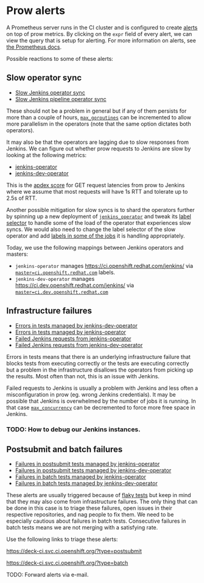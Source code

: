 # Prow alerts

A Prometheus server runs in the CI cluster and is configured to create [alerts](https://prometheus-openshift-monitoring.svc.ci.openshift.org/alerts) on top of prow metrics. By clicking on the `expr` field of every alert, we can view the query that is setup for alerting. For more information on alerts, see [the Prometheus docs](https://prometheus.io/docs/prometheus/latest/configuration/alerting_rules/).

Possible reactions to some of these alerts:

## Slow operator sync

* [Slow Jenkins operator sync](https://prometheus-openshift-monitoring.svc.ci.openshift.org/graph?g0.range_input=1h&g0.expr=(sum(rate(resync_period_seconds_bucket%7Bkubernetes_name%3D%22jenkins-operator%22%2Cle%3D%229%22%7D%5B1h%5D))%20%2B%20sum(rate(resync_period_seconds_bucket%7Bkubernetes_name%3D%22jenkins-operator%22%2Cle%3D%2227%22%7D%5B1h%5D)))%20%2F%202%20%2F%20sum(rate(resync_period_seconds_count%7Bkubernetes_name%3D%22jenkins-operator%22%7D%5B1h%5D))&g0.tab=0)
* [Slow Jenkins pipeline operator sync](https://prometheus-openshift-monitoring.svc.ci.openshift.org/graph?g0.range_input=1h&g0.expr=(sum(rate(resync_period_seconds_bucket%7Bkubernetes_name%3D%22jenkins-dev-operator%22%2Cle%3D%229%22%7D%5B1h%5D))%20%2B%20sum(rate(resync_period_seconds_bucket%7Bkubernetes_name%3D%22jenkins-dev-operator%22%2Cle%3D%2227%22%7D%5B1h%5D)))%20%2F%202%20%2F%20sum(rate(resync_period_seconds_count%7Bkubernetes_name%3D%22jenkins-dev-operator%22%7D%5B1h%5D))&g0.tab=0)

These should not be a problem in general but if any of them persists for more than a couple of hours, [`max_goroutines`](https://github.com/openshift/release/blob/ff18182aa0eb849b89e7abd1bc7765ad6d27142f/cluster/ci/config/prow/config.yaml#L7) can be incremented to allow more parallelism in the operators (note that the same option dictates both operators).

It may also be that the operators are lagging due to slow responses from Jenkins. We can figure out whether prow requests to Jenkins are slow by looking at the following metrics:

* [jenkins-operator](https://prometheus-openshift-monitoring.svc.ci.openshift.org/graph?g0.range_input=12h&g0.expr=(sum(rate(jenkins_request_latency_bucket%7Bkubernetes_name%3D%22jenkins-operator%22%2Cverb%3D%22GET%22%2Cle%3D%221%22%7D%5B1h%5D))%0A%20%20%2B%20sum(rate(jenkins_request_latency_bucket%7Bkubernetes_name%3D%22jenkins-operator%22%2Cverb%3D%22GET%22%2Cle%3D%222.5%22%7D%5B1h%5D)))%0A%20%20%2F%202%20%2F%20sum(rate(jenkins_request_latency_count%7Bkubernetes_name%3D%22jenkins-operator%22%2Cverb%3D%22GET%22%7D%5B1h%5D))&g0.tab=0)
* [jenkins-dev-operator](https://prometheus-openshift-monitoring.svc.ci.openshift.org/graph?g0.range_input=12h&g0.expr=(sum(rate(jenkins_request_latency_bucket%7Bkubernetes_name%3D%22jenkins-dev-operator%22%2Cverb%3D%22GET%22%2Cle%3D%221%22%7D%5B1h%5D))%0A%20%20%2B%20sum(rate(jenkins_request_latency_bucket%7Bkubernetes_name%3D%22jenkins-dev-operator%22%2Cverb%3D%22GET%22%2Cle%3D%222.5%22%7D%5B1h%5D)))%0A%20%20%2F%202%20%2F%20sum(rate(jenkins_request_latency_count%7Bkubernetes_name%3D%22jenkins-dev-operator%22%2Cverb%3D%22GET%22%7D%5B1h%5D))&g0.tab=0)

This is the [apdex score](https://prometheus.io/docs/practices/histograms/#apdex-score) for GET request latencies from prow to Jenkins where we assume that most requests will have 1s RTT and tolerate up to 2.5s of RTT.

Another possible mitigation for slow syncs is to shard the operators further by spinning up a new deployment of [`jenkins_operator`](https://github.com/openshift/release/blob/ff18182aa0eb849b89e7abd1bc7765ad6d27142f/cluster/ci/config/prow/openshift/jenkins_operator.yaml) and tweak its [label selector](https://github.com/openshift/release/blob/ff18182aa0eb849b89e7abd1bc7765ad6d27142f/cluster/ci/config/prow/openshift/jenkins_operator.yaml#L54) to handle some of the load of the operator that experiences slow syncs. We would also need to change the label selector of the slow operator and add [labels in some of the jobs](https://github.com/openshift/release/blob/ff18182aa0eb849b89e7abd1bc7765ad6d27142f/cluster/ci/config/prow/config.yaml#L67-L68) it is handling appropriately.

Today, we use the following mappings between Jenkins operators and masters:

* `jenkins-operator` manages https://ci.openshift.redhat.com/jenkins/ via [`master=ci.openshift.redhat.com`](https://github.com/openshift/release/blob/7b6884bcd00c5674c7aa53c7e883b1e2707b564e/cluster/ci/config/prow/openshift/jenkins_operator.yaml#L54) labels.
* `jenkins-dev-operator` manages https://ci.dev.openshift.redhat.com/jenkins/ via [`master=ci.dev.openshift.redhat.com`](https://github.com/openshift/release/blob/7b6884bcd00c5674c7aa53c7e883b1e2707b564e/cluster/ci/config/prow/openshift/jenkins_operator.yaml#L132)

## Infrastructure failures

* [Errors in tests managed by jenkins-dev-operator](https://prometheus-openshift-monitoring.svc.ci.openshift.org/graph?g0.range_input=1h&g0.expr=sum(prowjobs%7Bkubernetes_name%3D%22jenkins-dev-operator%22%2Cstate%3D%22error%22%7D)%20%2F%20sum(prowjobs%7Bkubernetes_name%3D%22jenkins-dev-operator%22%7D)&g0.tab=0)
* [Errors in tests managed by jenkins-operator](https://prometheus-openshift-monitoring.svc.ci.openshift.org/graph?g0.range_input=1h&g0.expr=sum(prowjobs%7Bkubernetes_name%3D%22jenkins-operator%22%2Cstate%3D%22error%22%7D)%20%2F%20sum(prowjobs%7Bkubernetes_name%3D%22jenkins-operator%22%7D)&g0.tab=0)
* [Failed Jenkins requests from jenkins-operator](https://prometheus-openshift-monitoring.svc.ci.openshift.org/graph?g0.range_input=1h&g0.expr=sum(jenkins_requests%7Bcode!~%22%5E2..%24%22%2Ckubernetes_name%3D%22jenkins-operator%22%7D)%20%2F%20sum(jenkins_requests%7Bkubernetes_name%3D%22jenkins-operator%22%7D)&g0.tab=0)
* [Failed Jenkins requests from jenkins-dev-operator](https://prometheus-openshift-monitoring.svc.ci.openshift.org/graph?g0.range_input=1h&g0.expr=sum(jenkins_requests%7Bcode!~%22%5E2..%24%22%2Ckubernetes_name%3D%22jenkins-dev-operator%22%7D)%20%2F%20sum(jenkins_requests%7Bkubernetes_name%3D%22jenkins-dev-operator%22%7D)&g0.tab=0)

Errors in tests means that there is an underlying infrastructure failure that blocks tests from executing correctly or the tests are executing correctly but a problem in the infrastructure disallows the operators from picking up the results. Most often than not, this is an issue with Jenkins.

Failed requests to Jenkins is usually a problem with Jenkins and less often a misconfiguration in prow (eg. wrong Jenkins credentials). It may be possible that Jenkins is overwhelmed by the number of jobs it is running. In that case [`max_concurrency`](https://github.com/openshift/release/blob/ff18182aa0eb849b89e7abd1bc7765ad6d27142f/cluster/ci/config/prow/config.yaml#L6) can be decremented to force more free space in Jenkins.


### TODO: How to debug our Jenkins instances.

## Postsubmit and batch failures

* [Failures in postsubmit tests managed by jenkins-operator](https://prometheus-openshift-monitoring.svc.ci.openshift.org/graph?g0.range_input=1h&g0.expr=sum(prowjobs%7Bkubernetes_name%3D%22jenkins-operator%22%2Cstate%3D%22failure%22%2Ctype%3D%22postsubmit%22%7D)%20%2F%20sum(prowjobs%7Bkubernetes_name%3D%22jenkins-operator%22%2Ctype%3D%22postsubmit%22%7D)&g0.tab=0)
* [Failures in postsubmit tests managed by jenkins-dev-operator](https://prometheus-openshift-monitoring.svc.ci.openshift.org/graph?g0.range_input=1h&g0.expr=sum(prowjobs%7Bkubernetes_name%3D%22jenkins-dev-operator%22%2Cstate%3D%22failure%22%2Ctype%3D%22postsubmit%22%7D)%20%2F%20sum(prowjobs%7Bkubernetes_name%3D%22jenkins-dev-operator%22%2Ctype%3D%22postsubmit%22%7D)&g0.tab=0)
* [Failures in batch tests managed by jenkins-operator](https://prometheus-openshift-monitoring.svc.ci.openshift.org/graph?g0.range_input=1h&g0.expr=sum(prowjobs%7Bkubernetes_name%3D%22jenkins-operator%22%2Cstate%3D%22failure%22%2Ctype%3D%22batch%22%7D)%20%2F%20sum(prowjobs%7Bkubernetes_name%3D%22jenkins-operator%22%2Ctype%3D%22batch%22%7D)&g0.tab=0)
* [Failures in batch tests managed by jenkins-dev-operator](https://prometheus-openshift-monitoring.svc.ci.openshift.org/graph?g0.range_input=1h&g0.expr=sum(prowjobs%7Bkubernetes_name%3D%22jenkins-dev-operator%22%2Cstate%3D%22failure%22%2Ctype%3D%22batch%22%7D)%20%2F%20sum(prowjobs%7Bkubernetes_name%3D%22jenkins-dev-operator%22%2Ctype%3D%22batch%22%7D)&g0.tab=0)

These alerts are usually triggered because of [flaky tests](https://hackernoon.com/flaky-tests-a-war-that-never-ends-9aa32fdef359) but keep in mind that they may also come from infrastructure failures. The only thing that can be done in this case is to triage these failures, open issues in their respective repositories, and nag people to fix them. We need to be especially cautious about failures in batch tests. Consecutive failures in batch tests means we are not merging with a satisfying rate.

Use the following links to triage these alerts:

https://deck-ci.svc.ci.openshift.org/?type=postsubmit

https://deck-ci.svc.ci.openshift.org/?type=batch

TODO: Forward alerts via e-mail.
